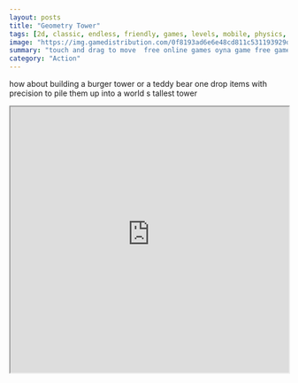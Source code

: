 ```yaml
---
layout: posts
title: "Geometry Tower"
tags: [2d, classic, endless, friendly, games, levels, mobile, physics, puzzles, tetris, tower, best, free, online, games, oyna, game, free, games, play, play, games]
image: "https://img.gamedistribution.com/0f8193ad6e6e48cd811c531193929ddf-512x384.jpeg"
summary: "touch and drag to move  free online games oyna game free games play play games"
category: "Action"
---
```


how about building a burger tower or a teddy bear one drop items with precision to pile them up into a world s tallest tower

<iframe width="100%" height="480px;" src="https://html5.gamedistribution.com/0f8193ad6e6e48cd811c531193929ddf/"></iframe>